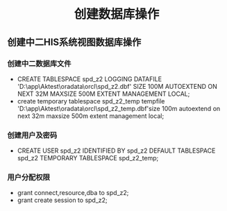 # <center>创建数据库操作

## 创建中二HIS系统视图数据库操作

### 创建中二数据库文件

* CREATE TABLESPACE spd_z2 LOGGING DATAFILE 'D:\app\Aktest\oradata\orcl\spd_z2.dbf' SIZE 100M AUTOEXTEND ON NEXT 32M MAXSIZE 500M EXTENT MANAGEMENT LOCAL;
* create temporary tablespace spd_z2_temp tempfile 'D:\app\Aktest\oradata\orcl\spd_z2_temp.dbf'size 100m autoextend on next 32m maxsize 500m extent management local;

### 创建用户及密码

* CREATE USER spd_z2 IDENTIFIED BY spd_z2 DEFAULT TABLESPACE spd_z2 TEMPORARY TABLESPACE spd_z2_temp;

### 用户分配权限

* grant connect,resource,dba to spd_z2;
* grant create session to spd_z2;

